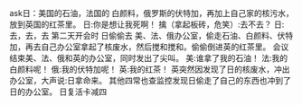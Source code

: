 ask日：美国的石油，法国的 白颜料，俄罗斯的伏特加，再加上自己家的核污水，放到英国的红茶里。
日:你是想让我死啊！
擒（拿起板砖，危笑）:去不去？
日:去，去，去
第二天开会时
日偷偷去 美、法、俄办公室，偷走石油、白颜料、伏特加，再去自己办公室拿起了核废水，然后搅和搅和。偷偷倒进英的红茶里。
会议结束美、法、俄和英的办公室，同时发出了尖叫。
美:谁拿了我的石油！
法:我的白颜料呢！
俄:我的伏特加呢！
英:我的红茶！
英突然因发现了日的核废水，冲出办公室，大声说:日拿命来。
 其他四常也查监控发现日偷走了自己的东西也冲到了日的办公室。
日复活卡减四